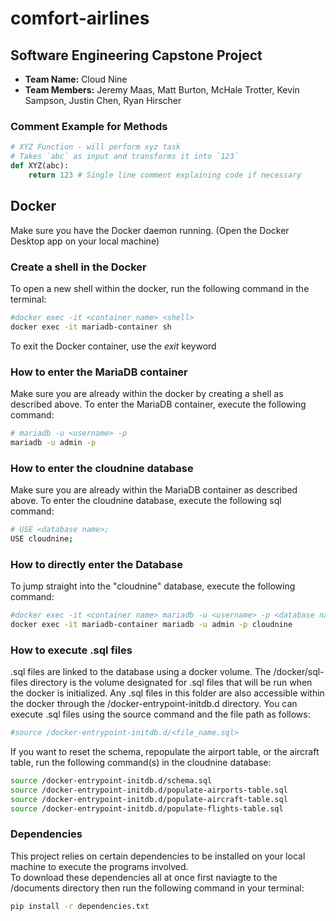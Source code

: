 # comfort-airlines

## Software Engineering Capstone Project

- **Team Name:** Cloud Nine  
- **Team Members:** Jeremy Maas, Matt Burton, McHale Trotter, Kevin Sampson, Justin Chen, Ryan Hirscher

### Comment Example for Methods  

```python
# XYZ Function - will perform xyz task 
# Takes `abc` as input and transforms it into `123`
def XYZ(abc):
    return 123 # Single line comment explaining code if necessary
```

## Docker

Make sure you have the Docker daemon running. (Open the Docker Desktop app on your local machine)

### Create a shell in the Docker

To open a new shell within the docker, run the following command in the terminal:

```bash
#docker exec -it <container name> <shell>
docker exec -it mariadb-container sh
```

To exit the Docker container, use the *exit* keyword

### How to enter the MariaDB container

Make sure you are already within the docker by creating a shell as described above. To enter the MariaDB container, execute the following command:

```bash
# mariadb -u <username> -p
mariadb -u admin -p
```

### How to enter the cloudnine database

Make sure you are already within the MariaDB container as described above. To enter the cloudnine database, execute the following sql command:

```bash
# USE <database name>;
USE cloudnine;
```

### How to directly enter the Database

To jump straight into the "cloudnine" database, execute the following command:

```bash
#docker exec -it <container name> mariadb -u <username> -p <database name>
docker exec -it mariadb-container mariadb -u admin -p cloudnine
```

### How to execute .sql files

.sql files are linked to the database using a docker volume. The /docker/sql-files directory is the volume designated for .sql files that will be run when the docker is initialized. Any .sql files in this folder are also accessible within the docker through the /docker-entrypoint-initdb.d directory. You can execute .sql files using the source command and the file path as follows:

```bash
#source /docker-entrypoint-initdb.d/<file_name.sql>
```

If you want to reset the schema, repopulate the airport table, or the aircraft table, run the following command(s) in the cloudnine database:

```bash
source /docker-entrypoint-initdb.d/schema.sql
source /docker-entrypoint-initdb.d/populate-airports-table.sql
source /docker-entrypoint-initdb.d/populate-aircraft-table.sql
source /docker-entrypoint-initdb.d/populate-flights-table.sql
```

### Dependencies

This project relies on certain dependencies to be installed on your local machine to execute the programs involved.  
To download these dependencies all at once first naviagte to the /documents directory then run the following command in your terminal:

```bash
pip install -r dependencies.txt
```
